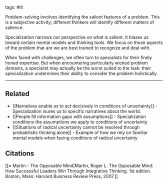 tags: #lit 

Problem-solving involves identifying the salient features of a problem. This is a subjective activity; different thinkers will identify different matters of salience. 

Specialization narrows our perspective on what is salient. It biases us toward certain mental models and thinking tools. We focus on those aspects of the problem that are we are best trained to recognize and deal with. 

When faced with challenges, we often turn to specialists for their finely honed expertise. But when encountering particularly wicked problem domains, a specialist may actually be the worst suited to the task: their specialization undermines their ability to consider the problem holistically. 

---
## Related
- [[Narratives enable us to act decisively in conditions of uncertainty]] - Specialization inures us to specific narratives about the world.
- [[People fill information gaps with assumptions]] - Specialization conditions the assumptions we apply to conditions of uncertainty
- [[Situations of radical uncertainty cannot be resolved through probabilistic thinking alone]] - Example of how we rely on familiar mental models when facing conditions of radical uncertainty


## Citations
[[≈ Martin - The Opposable Mind|Martin, Roger L. The Opposable Mind: How Successful Leaders Win Through Integrative Thinking. 1st edition. Boston, Mass: Harvard Business Review Press, 2007.]]
